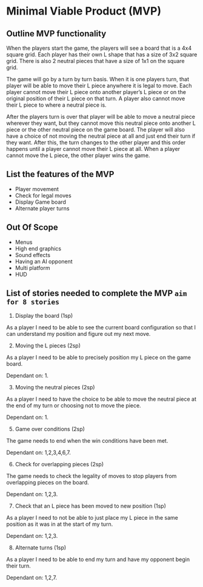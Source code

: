 # Minimal Viable Product (MVP) 

## Outline MVP functionality

When the players start the game, the players will see a board that is a 4x4 square grid. Each player has their own L shape that has a size of 3x2 square grid. There is also 2 neutral pieces that have a size of 1x1 on the square grid.

The game will go by a turn by turn basis. When it is one players turn, that player will be able to move their L piece anywhere it is legal to move. Each player cannot move their L piece onto another player’s L piece or on the original position of their L piece on that turn. A player also cannot move their L piece to where a neutral piece is. 

After the players turn is over that player will be able to move a neutral piece wherever they want, but they cannot move this neutral piece onto another L piece or the other neutral piece on the game board. The player will also have a choice of not moving the neutral piece at all and just end their turn if they want. After this, the turn changes to the other player and this order happens until a player cannot move their L piece at all. When a player cannot move the L piece, the other player wins the game.


## List the features of the MVP
- Player movement
- Check for legal moves
- Display Game board
- Alternate player turns

## Out Of Scope
 - Menus
 - High end graphics
 - Sound effects
 - Having an AI opponent
 - Multi platform
 - HUD

## List of stories needed to complete the MVP `aim for 8 stories`

1. Display the board (1sp)

As a player I need to be able to see the current board configuration so that I can understand my position and figure out my next move.

2. Moving the L pieces (2sp)

As a player I need to be able to precisely position my L piece on the game board.

Dependant on: 1.

3. Moving the neutral pieces (2sp)

As a player I need to have the choice to be able to move the neutral piece at the end of my turn or choosing not to move the piece.

Dependant on: 1. 

5. Game over conditions (2sp)

The game needs to end when the win conditions have been met. 

Dependant on: 1,2,3,4,6,7.

6. Check for overlapping pieces (2sp)

The game needs to check the legality of moves to stop players from overlapping pieces on the board.

Dependant on: 1,2,3.

7. Check that an L piece has been moved to new position (1sp)

As a player I need to not be able to just place my L piece in the same position as it was in at the start of my turn.

Dependant on: 1,2,3.

8. Alternate turns (1sp)

As a player I need to be able to end my turn and have my opponent begin their turn.

Dependant on: 1,2,7.


